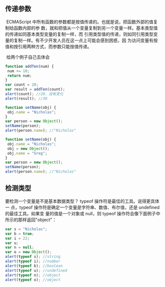 ## 传递参数

​	ECMAScript 中所有函数的参数都是按值传递的。也就是说，把函数外部的值复制给函数内部的参
数，就和把值从一个变量复制到另一个变量一样。基本类型值的传递如同基本类型变量的复制一样，而
引用类型值的传递，则如同引用类型变量的复制一样。有不少开发人员在这一点上可能会感到困惑，因
为访问变量有按值和按引用两种方式，而参数只能按值传递。

​	给两个例子自己去体会

```js
function addTen(num) {
 num += 10;
 return num;
} 
var count = 20;
var result = addTen(count);
alert(count); //20，没有变化
alert(result); //30 
```

```js
function setName(obj) {
 obj.name = "Nicholas";
}
var person = new Object();
setName(person);
alert(person.name); //"Nicholas" 
```

```js
function setName(obj) {
 obj.name = "Nicholas";
 obj = new Object();
 obj.name = "Greg";
}
var person = new Object();
setName(person);
alert(person.name); //"Nicholas" 
```

## 检测类型

要检测一个变量是不是基本数据类型？ typeof 操作符是最佳的工具。说得更具体一
点，typeof 操作符是确定一个变量是字符串、数值、布尔值，还是 undefined 的最佳工具。如果变
量的值是一个对象或 null，则 typeof 操作符会像下面例子中所示的那样返回"object"：

```js
var s = "Nicholas";
var b = true;
var i = 22;
var u;
var n = null;
var o = new Object();
alert(typeof s); //string
alert(typeof i); //number
alert(typeof b); //boolean
alert(typeof u); //undefined
alert(typeof n); //object
alert(typeof o); //object 
```



